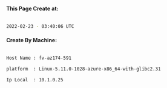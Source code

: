 
   
#### This Page Create at:

```bash

2022-02-23 - 03:40:06 UTC

```

#### Create By Machine:

```bash

Host Name : fv-az174-591

platform  : Linux-5.11.0-1028-azure-x86_64-with-glibc2.31

Ip Local  : 10.1.0.25

```

